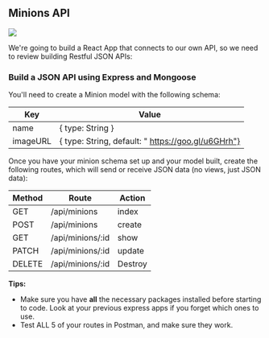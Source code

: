 ## Minions API

![](https://i.stack.imgur.com/GmDqj.jpg)

We're going to build a React App that connects to our own API, so we need to review building Restful JSON APIs:

### Build a JSON API using Express and Mongoose

You'll need to create a Minion model with the following schema:

| Key      | Value                                              |
| -------- | -------------------------------------------------- |
| name     | { type: String }                                   |
| imageURL | { type: String, default: " https://goo.gl/u6GHrh"} |

Once you have your minion schema set up and your model built, create the following routes, which will send or receive JSON data (no views, just JSON data):

| Method | Route            | Action  |
| ------ | ---------------- | ------- |
| GET    | /api/minions     | index   |
| POST   | /api/minions     | create  |
| GET    | /api/minions/:id | show    |
| PATCH  | /api/minions/:id | update  |
| DELETE | /api/minions/:id | Destroy |

**Tips:**

- Make sure you have **all** the necessary packages installed before starting to code. Look at your previous express apps if you forget which ones to use.
- Test ALL 5 of your routes in Postman, and make sure they work.